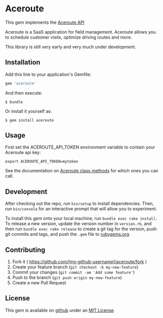 # Aceroute

This gem implements the [Aceroute API](http://aceroute.com)

Aceroute is a SaaS application for field management. Aceroute allows you to
schedule customer visits, optimize driving routes and more. 


This library is still very early and very much under development. 

## Installation

Add this line to your application's Gemfile:

```ruby
gem 'aceroute'
```

And then execute:

    $ bundle

Or install it yourself as:

    $ gem install aceroute

## Usage

First set the ACEROUTE_API_TOKEN environment variable to contain your Aceroute 
api key: 

    export ACEROUTE_API_TOKEN=mytoken


See the documentation on [Aceroute class methods](doc/Aceroute.html) for which ones you can call.



## Development

After checking out the repo, run `bin/setup` to install dependencies. Then, run `bin/console` for an interactive prompt that will allow you to experiment.

To install this gem onto your local machine, run `bundle exec rake install`. To release a new version, update the version number in `version.rb`, and then run `bundle exec rake release` to create a git tag for the version, push git commits and tags, and push the `.gem` file to [rubygems.org](https://rubygems.org).

## Contributing

1. Fork it ( https://github.com/[my-github-username]/aceroute/fork )
2. Create your feature branch (`git checkout -b my-new-feature`)
3. Commit your changes (`git commit -am 'Add some feature'`)
4. Push to the branch (`git push origin my-new-feature`)
5. Create a new Pull Request



## License
This gem is available on [github](https://github.com/toddp/aceroute) under an [MIT License](http://revolunet.mit-license.org/).
